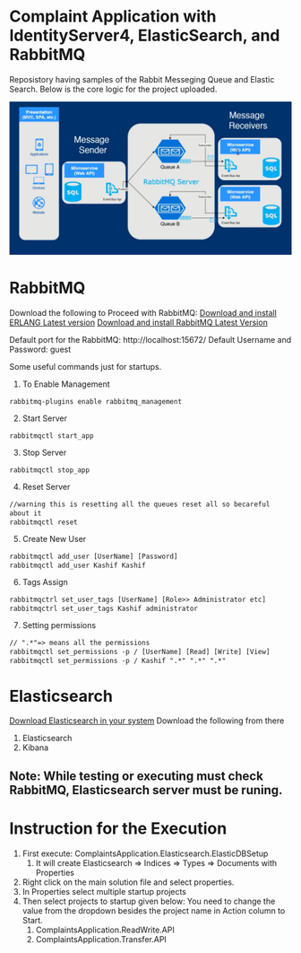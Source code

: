 # Complaint Application with IdentityServer4, ElasticSearch, and RabbitMQ

Reposistory having samples of the Rabbit Messeging Queue and Elastic Search. Below is the core logic for the project uploaded.

![](CoreLogic.PNG)

# RabbitMQ
Download the following to Proceed with RabbitMQ:
[Download and install ERLANG Latest version](https://www.erlang.org/downloads)
[Download and install RabbitMQ Latest Version](https://www.rabbitmq.com/download.html)

Default port for the RabbitMQ: http://localhost:15672/
Default Username and Password: guest

Some useful commands just for startups.
1. To Enable Management
```
rabbitmq-plugins enable rabbitmq_management
```
2. Start Server
```
rabbitmqctl start_app
```
3. Stop Server
```
rabbitmqctl stop_app
```
4. Reset Server
```
//warning this is resetting all the queues reset all so becareful about it
rabbitmqctl reset
```
5. Create New User
```
rabbitmqctl add_user [UserName] [Password]
rabbitmqctl add_user Kashif Kashif
```
6. Tags Assign 
```
rabbitmqctrl set_user_tags [UserName] [Role>> Administrator etc]
rabbitmqctrl set_user_tags Kashif administrator
```
7. Setting permissions
```
// ".*"=> means all the permissions
rabbitmqctl set_permissions -p / [UserName] [Read] [Write] [View]
rabbitmqctl set_permissions -p / Kashif ".*" ".*" ".*"
```

# Elasticsearch
[Download Elasticsearch in your system](https://www.elastic.co/downloads/)
Download the following from there
1. Elasticsearch
2. Kibana

## Note: While testing or executing must check RabbitMQ, Elasticsearch server must be runing.


# Instruction for the Execution
1. First execute: ComplaintsApplication.Elasticsearch.ElasticDBSetup 
    1. It will create Elasticsearch => Indices => Types => Documents with Properties
2. Right click on the main solution file and select properties.
3. In Properties select multiple startup projects
4. Then select projects to startup given below: You need to change the value from the dropdown besides the project name in Action column to Start.
    1. ComplaintsApplication.ReadWrite.API
    2. ComplaintsApplication.Transfer.API
